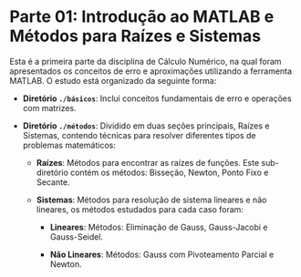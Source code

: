 # Parte 01: Introdução ao MATLAB e Métodos para Raízes e Sistemas

Esta é a primeira parte da disciplina de Cálculo Numérico, na qual foram apresentados os conceitos de erro e aproximações utilizando a ferramenta MATLAB. O estudo está organizado da seguinte forma:

- **Diretório `./básicos`**: Inclui conceitos fundamentais de erro e operações com matrizes. 

- **Diretório `./métodos`**: Dividido em duas seções principais, Raízes e Sistemas, contendo técnicas para resolver diferentes tipos de problemas matemáticos:

  - **Raízes**: Métodos para encontrar as raízes de funções. Este sub-diretório contém os métodos: Bisseção, Newton, Ponto Fixo e Secante.

  - **Sistemas**: Métodos para resolução de sistema lineares e não lineares, os métodos estudados para cada caso foram:
  
    - **Lineares**: Métodos: Eliminação de Gauss, Gauss-Jacobi e  Gauss-Seidel.

    - **Não Lineares**: Métodos: Gauss com Pivoteamento Parcial e Newton.
 
